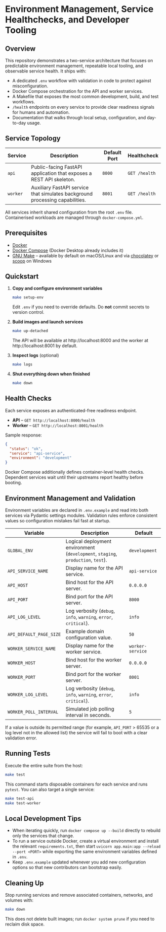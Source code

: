 # Environment Management, Service Healthchecks, and Developer Tooling

## Overview

This repository demonstrates a two-service architecture that focuses on predictable environment
management, repeatable local tooling, and observable service health. It ships with:

- A dedicated `.env` workflow with validation in code to protect against misconfiguration.
- Docker Compose orchestration for the API and worker services.
- A Makefile that exposes the most common development, build, and test workflows.
- `/health` endpoints on every service to provide clear readiness signals for humans and automation.
- Documentation that walks through local setup, configuration, and day-to-day usage.

## Service Topology

| Service | Description | Default Port | Healthcheck |
|---------|-------------|--------------|-------------|
| `api`   | Public-facing FastAPI application that exposes a REST API skeleton. | `8000` | `GET /health` |
| `worker`| Auxiliary FastAPI service that simulates background processing capabilities. | `8001` | `GET /health` |

All services inherit shared configuration from the root `.env` file. Containerised workloads are
managed through `docker-compose.yml`.

## Prerequisites

- [Docker](https://docs.docker.com/get-docker/)
- [Docker Compose](https://docs.docker.com/compose/) (Docker Desktop already includes it)
- [GNU Make](https://www.gnu.org/software/make/) – available by default on macOS/Linux and via
  [chocolatey](https://chocolatey.org/) or [scoop](https://scoop.sh/) on Windows

## Quickstart

1. **Copy and configure environment variables**

   ```bash
   make setup-env
   ```

   Edit `.env` if you need to override defaults. Do **not** commit secrets to version control.

2. **Build images and launch services**

   ```bash
   make up-detached
   ```

   The API will be available at http://localhost:8000 and the worker at http://localhost:8001 by
default.

3. **Inspect logs** (optional)

   ```bash
   make logs
   ```

4. **Shut everything down when finished**

   ```bash
   make down
   ```

## Health Checks

Each service exposes an authenticated-free readiness endpoint.

- **API** – `GET http://localhost:8000/health`
- **Worker** – `GET http://localhost:8001/health`

Sample response:

```json
{
  "status": "ok",
  "service": "api-service",
  "environment": "development"
}
```

Docker Compose additionally defines container-level health checks. Dependent services wait until
their upstreams report healthy before booting.

## Environment Management and Validation

Environment variables are declared in `.env.example` and read into both services via Pydantic
settings modules. Validation rules enforce consistent values so configuration mistakes fail fast at
startup.

| Variable | Description | Default |
|----------|-------------|---------|
| `GLOBAL_ENV` | Logical deployment environment (`development`, `staging`, `production`, `test`). | `development` |
| `API_SERVICE_NAME` | Display name for the API service. | `api-service` |
| `API_HOST` | Bind host for the API server. | `0.0.0.0` |
| `API_PORT` | Bind port for the API server. | `8000` |
| `API_LOG_LEVEL` | Log verbosity (`debug`, `info`, `warning`, `error`, `critical`). | `info` |
| `API_DEFAULT_PAGE_SIZE` | Example domain configuration value. | `50` |
| `WORKER_SERVICE_NAME` | Display name for the worker service. | `worker-service` |
| `WORKER_HOST` | Bind host for the worker server. | `0.0.0.0` |
| `WORKER_PORT` | Bind port for the worker server. | `8001` |
| `WORKER_LOG_LEVEL` | Log verbosity (`debug`, `info`, `warning`, `error`, `critical`). | `info` |
| `WORKER_POLL_INTERVAL` | Simulated job polling interval in seconds. | `5` |

If a value is outside its permitted range (for example, `API_PORT` > 65535 or a log level not in the
allowed list) the service will fail to boot with a clear validation error.

## Running Tests

Execute the entire suite from the host:

```bash
make test
```

This command starts disposable containers for each service and runs `pytest`. You can also target a
single service:

```bash
make test-api
make test-worker
```

## Local Development Tips

- When iterating quickly, run `docker compose up --build` directly to rebuild only the services that
  change.
- To run a service outside Docker, create a virtual environment and install the relevant
  `requirements.txt`, then start `uvicorn app.main:app --reload --port <PORT>` while exporting the
  same environment variables defined in `.env`.
- Keep `.env.example` updated whenever you add new configuration options so that new contributors can
  bootstrap easily.

## Cleaning Up

Stop running services and remove associated containers, networks, and volumes with:

```bash
make down
```

This does not delete built images; run `docker system prune` if you need to reclaim disk space.
